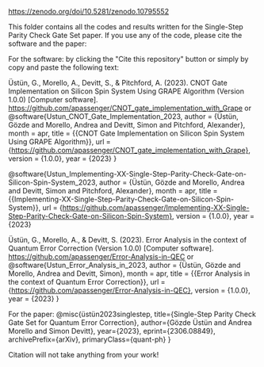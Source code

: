 https://zenodo.org/doi/10.5281/zenodo.10795552


This folder contains all the codes and results written for the Single-Step Parity Check Gate Set paper. 
If you use any of the code, please cite the software and the paper:

For the software: by clicking the "Cite this repository" button or simply by copy and paste the following text:

Üstün, G., Morello, A., Devitt, S., & Pitchford, A. (2023). CNOT Gate Implementation on Silicon Spin System Using GRAPE Algorithm (Version 1.0.0) [Computer software]. https://github.com/apassenger/CNOT_gate_implementation_with_Grape 
or @software{Ustun_CNOT_Gate_Implementation_2023, author = {Üstün, Gözde and Morello, Andrea and Devitt, Simon and Pitchford, Alexander}, month = apr, title = {{CNOT Gate Implementation on Silicon Spin System Using GRAPE Algorithm}}, 
url = {https://github.com/apassenger/CNOT_gate_implementation_with_Grape}, version = {1.0.0}, year = {2023} }

@software{Ustun_Implementing-XX-Single-Step-Parity-Check-Gate-on-Silicon-Spin-System_2023, author = {Üstün, Gözde and Morello, Andrea and Devitt, Simon and Pitchford, Alexander}, 
month = apr, title = {{Implementing-XX-Single-Step-Parity-Check-Gate-on-Silicon-Spin-System}}, url = {https://github.com/apassenger/Implementing-XX-Single-Step-Parity-Check-Gate-on-Silicon-Spin-System}, 
version = {1.0.0}, year = {2023}

Üstün, G., Morello, A., & Devitt, S. (2023). Error Analysis in the context of Quantum Error Correction (Version 1.0.0) [Computer software]. https://github.com/apassenger/Error-Analysis-in-QEC
or @software{Ustun_Error_Analysis_in_2023, author = {Üstün, Gözde and Morello, Andrea and Devitt, Simon}, month = apr, 
title = {{Error Analysis in the context of Quantum Error Correction}}, url = {https://github.com/apassenger/Error-Analysis-in-QEC}, version = {1.0.0}, year = {2023} }


For the paper:
@misc{üstün2023singlestep, 
    title={Single-Step Parity Check Gate Set for Quantum Error Correction}, 
    author={Gözde Üstün and Andrea Morello and Simon Devitt}, 
    year={2023}, 
    eprint={2306.08849}, 
    archivePrefix={arXiv}, 
    primaryClass={quant-ph}
}

Citation will not take anything from your work!

